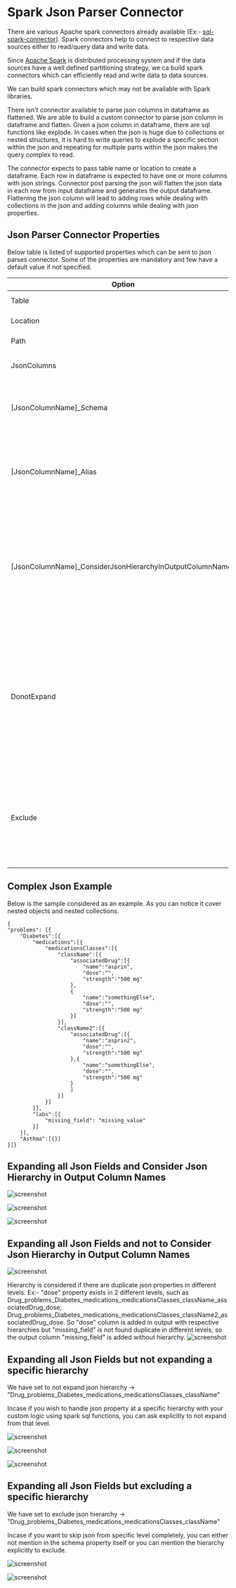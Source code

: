 # Spark Json Parser Connector

There are various Apache spark connectors already available (Ex:- [sql-spark-connector](https://github.com/microsoft/sql-spark-connector)). Spark connectors help to connect to respective data sources either to read/query data and write data. 


Since [Apache Spark](https://spark.apache.org/) is distributed processing system and if the data sources have a well defined partitioning strategy, we ca build spark connectors which can efficiently read and write data to data sources. 

We can build spark connectors which may not be available with Spark libraries.

There isn't connector available to parse json columns in dataframe as flattened. We are able to build a custom connector to parse json column in dataframe and flatten. 
Given a json column in dataframe, there are sql functions like explode. In cases when the json is huge due to collections or nested structures, it is hard to write queries to explode a specific section within the json and repeating for multiple parts within the json makes the query complex to read.


The connector expects to pass table name or location to create a dataframe. Each row in dataframe is expected to have one or more columns with json strings. Connector post parsing the json will flatten the json data in each row from input dataframe and generates the output dataframe.
Flattening the json column will lead to adding rows while dealing with collections in the json and adding columns while dealing with json properties.


## Json Parser Connector Properties

Below table is listed of supported properties which can be sent to json parses connector. Some of the properties are mandatory and few have a default value if not specified.

|Option|Purpose|
|------|-------|
|Table|Table name which can be resolved to read all the data.|
|Location| If the data has to be read from file system but not table, need to specify the path|
|Path|If Location is specified, then need to specify format, if format other than 'Parquet'.|
|JsonColumns|Comma separated list of columns from source table or location which contain JSON strings to parse.
|[JsonColumnName]_Schema|Foreach Json column which needs to be parsed, needs a schema.  Ex:- If 'RestCall_Response_Schema' is specified with a valid schema, then json string under 'RestCall_Response' column from source table is parsed with the mentioned schema.|
|[JsonColumnName]_Alias|Foreach Json column which needs to be parsed, the output data frame will include a column with corresponding name specified as alias.  Ex:- If 'RestCall_Response_Alias' is specified as 'ABC', it means after parsing 'RestCall_Response' column from source table as json, the output columns which get added are prefixed with 'ABC'.|
|[JsonColumnName]_ConsiderJsonHierarchyInOutputColumnNames|Value is expected to be 'true' or 'false'. Default value is 'true'. If the value is 'true', Foreach Json column which needs to be parsed, the output data frame column names are auto generated considering the hierarchy of the property in json schema. If the value is 'false', Foreach Json column which needs to be parsed, the output data frame column names are auto generated considering the name of properties in json schema. If there are duplicate columns found then the json property hierarchy is considered as column name.|
|DonotExpand|Json Properties which are to be not expanded or exploded while generating output data frame, should be mentioned here. Ex:- If 'RestCall_Response_Orders_OrderLines' is mentioned, then it means that after parsing input column 'RestCall_Response' based on mentioned schema (RestCall_Response_Schema), don't consider expand or explode property -> Orders.OrderLines, other wise if not mentioned then each order line in the collection will be flattened as a row in output data frame or if the property is an object each property of the object will be added as column in output data frame|
|Exclude|Json Properties which are to be excluded while generating output data frame, should be mentioned here. Ex:- If 'RestCall_Response_Orders_Parties_Address' is mentioned, then it means that after parsing input column 'RestCall_Response' based on mentioned schema (RestCall_Response_Schema), don't consider property -> Orders.Parties.Address and thus will be excluded in output data frame|


## Complex Json Example

Below is the sample considered as an example. As you can notice it cover nested objects and nested collections.

```
{
"problems": [{
    "Diabetes":[{
        "medications":[{
            "medicationsClasses":[{
                "className":[{
                    "associatedDrug":[{
                        "name":"asprin",
                        "dose":"",
                        "strength":"500 mg"
                    },
                    {
                        "name":"somethingElse",
                        "dose":"",
                        "strength":"500 mg"
                    }]
                }],
                "className2":[{
                    "associatedDrug":[{
                        "name":"asprin2",
                        "dose":"",
                        "strength":"500 mg"
                    },{
                        "name":"somethingElse",
                        "dose":"",
                        "strength":"500 mg"
                    }
                    ]
                }]
            }]
        }],
        "labs":[{
            "missing_field": "missing_value"
        }]
    }],
    "Asthma":[{}]
}]}
```

## Expanding all Json Fields and Consider Json Hierarchy in Output Column Names

![screenshot](screenshots/ComplexJson/1.png)

![screenshot](screenshots/ComplexJson/2.png)

![screenshot](screenshots/ComplexJson/3.png)

## Expanding all Json Fields and not to Consider Json Hierarchy in Output Column Names

![screenshot](screenshots/ComplexJson/4.png)

Hierarchy is considered if there are duplicate json properties in different levels.
Ex:- "dose" property exists in 2 different levels, such as
Drug_problems_Diabetes_medications_medicationsClasses_className_associatedDrug_dose,
Drug_problems_Diabetes_medications_medicationsClasses_className2_associatedDrug_dose. So "dose" column is added in output with respective hierarchies but "missing_field" is not found duplicate in different levels, so the output column "missing_field" is added without hierarchy.
![screenshot](screenshots/ComplexJson/5.png)


## Expanding all Json Fields but not expanding a specific hierarchy

We have set to not expand json hierarchy -> "Drug_problems_Diabetes_medications_medicationsClasses_className"

Incase if you wish to handle json property at a specific hierarchy with your custom logic using spark sql functions, you can ask explicitly to not expand from that level.

![screenshot](screenshots/ComplexJson/6.png)

![screenshot](screenshots/ComplexJson/7.png)

![screenshot](screenshots/ComplexJson/8.png)


## Expanding all Json Fields but excluding a specific hierarchy

We have set to exclude json hierarchy -> "Drug_problems_Diabetes_medications_medicationsClasses_className"

Incase if you want to skip json from specific level completely, you can either not mention in the schema property itself or you can mention the hierarchy explicitly to exclude.

![screenshot](screenshots/ComplexJson/9.png)

![screenshot](screenshots/ComplexJson/10.png)
